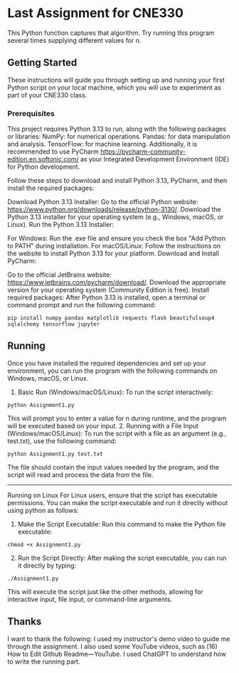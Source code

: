# Last Assignment for CNE330 

This Python function captures that algorithm. Try running this program several times supplying different values for n.

## Getting Started

These instructions will guide you through setting up and running your first Python script on your local machine, which you will use to experiment as part of your CNE330 class.

### Prerequisites

This project requires Python 3.13 to run, along with the following packages or libraries:
NumPy: for numerical operations.
Pandas: for data manipulation and analysis.
TensorFlow: for machine learning.
Additionally, it is recommended to use PyCharm https://pycharm-community-edition.en.softonic.com/ as your Integrated Development Environment (IDE) for Python development.

Follow these steps to download and install Python 3.13, PyCharm, and then install the required packages:

Download Python 3.13 Installer:
Go to the official Python website: https://www.python.org/downloads/release/python-3130/.
Download the Python 3.13 installer for your operating system (e.g., Windows, macOS, or Linux).
Run the Python 3.13 Installer:

For Windows: Run the .exe file and ensure you check the box "Add Python to PATH" during installation.
For macOS/Linux: Follow the instructions on the website to install Python 3.13 for your platform.
Download and Install PyCharm:

Go to the official JetBrains website: https://www.jetbrains.com/pycharm/download/.
Download the appropriate version for your operating system (Community Edition is free).
Install required packages: After Python 3.13 is installed, open a terminal or command prompt and run the following command:

```
pip install numpy pandas matplotlib requests flask beautifulsoup4 sqlalchemy tensorflow jupyter

```

## Running
Once you have installed the required dependencies and set up your environment, you can run the program with the following commands on Windows, macOS, or Linux.
1.	Basic Run (Windows/macOS/Linux): To run the script interactively:
```
python Assignment1.py
```
This will prompt you to enter a value for n during runtime, and the program will be executed based on your input.
2.	Running with a File Input (Windows/macOS/Linux): To run the script with a file as an argument (e.g., test.txt), use the following command:
```
python Assignment1.py test.txt
```
The file should contain the input values needed by the program, and the script will read and process the data from the file.
________________________________________
Running on Linux
For Linux users, ensure that the script has executable permissions. You can make the script executable and run it directly without using python as follows:
1.	Make the Script Executable:
Run this command to make the Python file executable:
```
chmod +x Assignment1.py
```
2.	Run the Script Directly:
After making the script executable, you can run it directly by typing:
```
./Assignment1.py
```
This will execute the script just like the other methods, allowing for interactive input, file input, or command-line arguments.


## Thanks
I want to thank the following:
I used my instructor's demo video to guide me through the assignment. I also used some YouTube videos, such as (16) How to Edit Github Readme—YouTube.
I used ChatGPT to understand how to write the running part.

